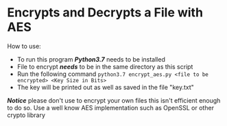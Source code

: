 # Encrypts and Decrypts a File with AES
How to use:
- To run this program ***Python3.7*** needs to be installed
- File to encrypt ***needs*** to be in the same directory as this script
- Run the following command `python3.7 encrypt_aes.py <file to be encrypted> <Key Size in Bits>`
- The key will be printed out as well as saved in the file "key.txt"

***Notice*** please don't use to encrypt your own files this isn't efficient enough to do so. Use a well know AES implementation 
such as OpenSSL or other crypto library